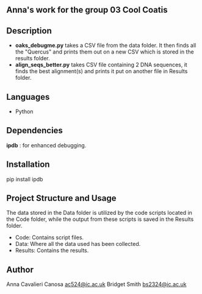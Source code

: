 ## Anna's work for the group 03 Cool Coatis

## Description
- **oaks_debugme.py** takes a CSV file from the data folder. It then finds all the "Quercus" and prints them out on a new CSV which is stored in the results folder.
- **align_seqs_better.py** takes CSV file containing 2 DNA sequences, it finds the best alignment(s) and prints it put on another file in Results folder. 

## Languages 
- Python

## Dependencies
**ipdb** : for enhanced debugging.


## Installation
pip install ipdb

## Project Structure and Usage
The data stored in the Data folder is utilized by the code scripts located in the Code folder, while the output from these scripts is saved in the Results folder.
- Code: Contains script files.
- Data: Where all the data used has been collected.
- Results: Contains the results.


## Author
Anna Cavalieri Canosa
    ac524@ic.ac.uk
Bridget Smith
    bs2324@ic.ac.uk

    
